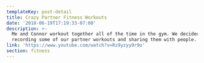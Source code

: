 ```yaml
---
templateKey: post-detail
title: Crazy Partner Fitness Workouts
date: '2018-06-19T17:19:33-07:00'
description: >-
  Me and Connor workout together all of the time in the gym. We decided to start
  recording some of our partner workouts and sharing them with people.
link: 'https://www.youtube.com/watch?v=Rz9yzyy9r9o'
section: fitness
---
```


